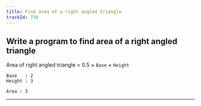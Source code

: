 ```yaml
---
title: Find area of a right angled triangle
trackId: 756
---
```


## Write a program to find area of a right angled triangle

Area of right angled triangle = 0.5 × `Base` × `Height`

```
Base   : 2
Height : 3

Area : 3
```

---
